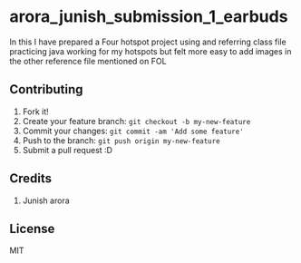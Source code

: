 # arora_junish_submission_1_earbuds
In this I have prepared a Four hotspot project using and referring class file practicing java working for my hotspots but felt more easy to add images in the other reference file mentioned on FOL


## Contributing
1. Fork it!
2. Create your feature branch: `git checkout -b my-new-feature`
3. Commit your changes: `git commit -am 'Add some feature'`
4. Push to the branch: `git push origin my-new-feature`
5. Submit a pull request :D

## Credits
1. Junish arora

## License
MIT

